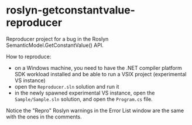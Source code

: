 # roslyn-getconstantvalue-reproducer
Reproducer project for a bug in the Roslyn SemanticModel.GetConstantValue() API.

How to reproduce:
- on a Windows machine, you need to have the .NET compiler platform SDK workload installed and be able to run a VSIX project (experimental VS instance)
- open the `Reproducer.sln` solution and run it
- in the newly spawned experimental VS instance, open the `Sample/Sample.sln` solution, and open the `Program.cs` file.

Notice the "Repro" Roslyn warnings in the Error List window are the same with the ones in the comments.
